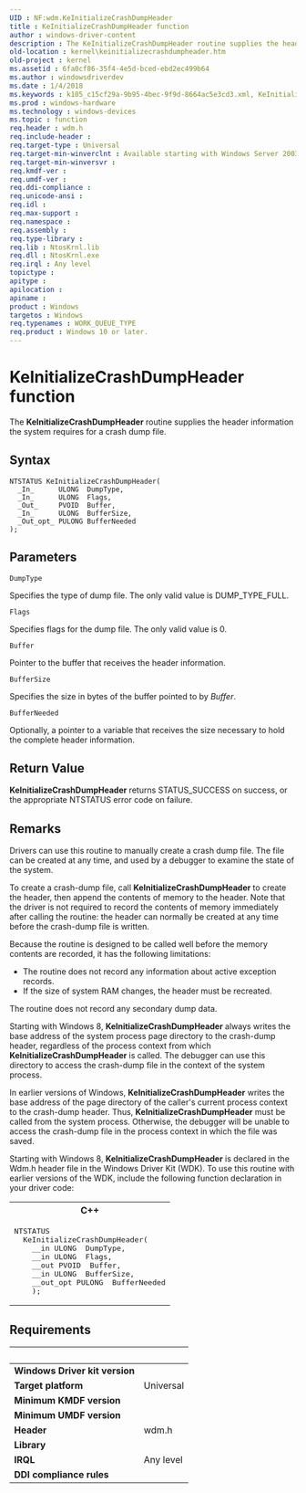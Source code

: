 ```yaml
---
UID : NF:wdm.KeInitializeCrashDumpHeader
title : KeInitializeCrashDumpHeader function
author : windows-driver-content
description : The KeInitializeCrashDumpHeader routine supplies the header information the system requires for a crash dump file.
old-location : kernel\keinitializecrashdumpheader.htm
old-project : kernel
ms.assetid : 6fa0cf86-35f4-4e5d-bced-ebd2ec499b64
ms.author : windowsdriverdev
ms.date : 1/4/2018
ms.keywords : k105_c15cf29a-9b95-4bec-9f9d-8664ac5e3cd3.xml, KeInitializeCrashDumpHeader, kernel.keinitializecrashdumpheader, wdm/KeInitializeCrashDumpHeader, KeInitializeCrashDumpHeader routine [Kernel-Mode Driver Architecture]
ms.prod : windows-hardware
ms.technology : windows-devices
ms.topic : function
req.header : wdm.h
req.include-header : 
req.target-type : Universal
req.target-min-winverclnt : Available starting with Windows Server 2003 with SP1.
req.target-min-winversvr : 
req.kmdf-ver : 
req.umdf-ver : 
req.ddi-compliance : 
req.unicode-ansi : 
req.idl : 
req.max-support : 
req.namespace : 
req.assembly : 
req.type-library : 
req.lib : NtosKrnl.lib
req.dll : NtosKrnl.exe
req.irql : Any level
topictype : 
apitype : 
apilocation : 
apiname : 
product : Windows
targetos : Windows
req.typenames : WORK_QUEUE_TYPE
req.product : Windows 10 or later.
---
```



# KeInitializeCrashDumpHeader function
The <b>KeInitializeCrashDumpHeader</b> routine supplies the header information the system requires for a crash dump file.

## Syntax

````
NTSTATUS KeInitializeCrashDumpHeader(
  _In_      ULONG  DumpType,
  _In_      ULONG  Flags,
  _Out_     PVOID  Buffer,
  _In_      ULONG  BufferSize,
  _Out_opt_ PULONG BufferNeeded
);
````

## Parameters

`DumpType`

Specifies the type of dump file. The only valid value is DUMP_TYPE_FULL.

`Flags`

Specifies flags for the dump file. The only valid value is 0.

`Buffer`

Pointer to the buffer that receives the header information.

`BufferSize`

Specifies the size in bytes of the buffer pointed to by <i>Buffer</i>.

`BufferNeeded`

Optionally, a pointer to a variable that receives the size necessary to hold the complete header information.


## Return Value

<b>KeInitializeCrashDumpHeader</b> returns STATUS_SUCCESS on success, or the appropriate NTSTATUS error code on failure.

## Remarks

Drivers can use this routine to manually create a crash dump file. The file can be created at any time, and used by a debugger to examine the state of the system.

To create a crash-dump file, call <b>KeInitializeCrashDumpHeader</b> to create the header, then append the contents of memory to the header. Note that the driver is not required to record the contents of memory immediately after calling the routine: the header can normally be created at any time before the crash-dump file is written.

Because the routine is designed to be called well before the memory contents are recorded, it has the following limitations:
<ul>
<li>
The routine does not record any information about active exception records.

</li>
<li>
If the size of system RAM changes, the header must be recreated.

</li>
</ul>The routine does not record any secondary dump data.

Starting with Windows 8, <b>KeInitializeCrashDumpHeader</b> always writes the base address of the system process page directory to the crash-dump header, regardless of the process context from which <b>KeInitializeCrashDumpHeader</b> is called. The debugger can use this directory to access the crash-dump file in the context of the system process.

In earlier versions of Windows, <b>KeInitializeCrashDumpHeader</b> writes the base address of the page directory of the caller's current process context to the crash-dump header. Thus, <b>KeInitializeCrashDumpHeader</b> must be called from the system process. Otherwise, the debugger will be unable to access the crash-dump file in the process context in which the file was saved.

Starting with Windows 8, <b>KeInitializeCrashDumpHeader</b> is declared in the Wdm.h header file in the Windows Driver Kit (WDK). To use this routine with earlier versions of the WDK, include the following function declaration in your driver code:
<div class="code"><span codelanguage="ManagedCPlusPlus"><table>
<tr>
<th>C++</th>
</tr>
<tr>
<td>
<pre>NTSTATUS
  KeInitializeCrashDumpHeader(
    __in ULONG  DumpType,
    __in ULONG  Flags,
    __out PVOID  Buffer,
    __in ULONG  BufferSize,
    __out_opt PULONG  BufferNeeded
    );</pre>
</td>
</tr>
</table></span></div>

## Requirements
| &nbsp; | &nbsp; |
| ---- |:---- |
| **Windows Driver kit version** |  |
| **Target platform** | Universal |
| **Minimum KMDF version** |  |
| **Minimum UMDF version** |  |
| **Header** | wdm.h |
| **Library** |  |
| **IRQL** | Any level |
| **DDI compliance rules** |  |